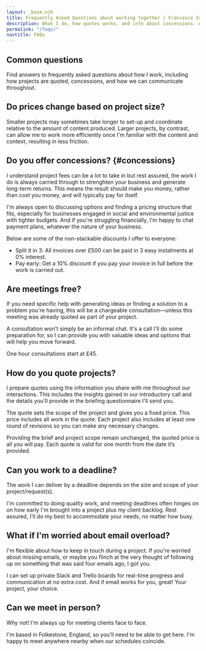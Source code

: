 ```yaml
---
layout: _base.njk
title: Frequently Asked Questions about working together | Francesco Imola
description: What I do, how quotes works, and info about concessions. All your questions about working together, answered in plain English.
permalink: "/faqs/"
navtitle: FAQs
---
```


<section class="pad-bottom separate-below">

## Common questions

Find answers to frequently asked questions about how I work, including how projects are quoted, concessions, and how we can communicate throughout.

</section>

<section class=" pad-bottom faqs">

## Do prices change based on project size?

Smaller projects may sometimes take longer to set-up and coordinate relative to the amount of content produced. Larger projects, by contrast, can allow me to work more efficiently once I'm familiar with the content and context, resulting in less friction.

</section>

<section class=" pad-bottom faqs">

## Do you offer concessions? {#concessions}

I understand project fees can be a lot to take in but rest assured, the work I do is always carried through to strenghten your business and generate long-term returns. This means the result should make you money, rather than cost you money, and will typically pay for itself.

I'm always open to discussing options and finding a pricing structure that fits, especially for businesses engaged in social and environmental justice with tighter budgets. And if you're struggling financially, I'm happy to chat payment plans, whatever the nature of your business.

Below are some of the non-stackable discounts I offer to everyone:

- Split it in 3: All invoices over £500 can be paid in 3 easy instalments at 0% interest.
- Pay early: Get a 10% discount if you pay your invoice in full before the work is carried out.

</section>

<section class=" pad-bottom faqs">

## Are meetings free?

If you need specific help with generating ideas or finding a solution to a problem you're having, this will be a chargeable consultation—unless this meeting was already quoted as part of your project.

A consultation won't simply be an informal chat. It's a call I'll do some preparation for, so I can provide you with valuable ideas and options that will help you move forward.

One hour consultations start at £45.

</section>

<section class=" pad-bottom faqs">

## How do you quote projects?

I prepare quotes using the information you share with me throughout our interactions. This includes the insights gained in our introductory call and the details you'll provide in the briefing questionnaire I'll send you.

The quote sets the scope of the project and gives you a fixed price. This price includes all work in the quote. Each project also includes at least one round of revisions so you can make any necessary changes.

Providing the brief and project scope remain unchanged, the quoted price is all you will pay. Each quote is valid for one month from the date it’s provided.

</section>

<section class=" pad-bottom faqs">

## Can you work to a deadline?

The work I can deliver by a deadline depends on the size and scope of your project/request(s).

I'm committed to doing quality work, and meeting deadlines often hinges on on how early I'm brought into a project plus my client backlog. Rest assured, I'll do my best to accommodate your needs, no matter how busy.

</section>

<section class=" pad-bottom faqs">

## What if I'm worried about email overload?

I'm flexible about how to keep in touch during a project. If you're worried about missing emails, or maybe you flinch at the very thought of following up on something that was said four emails ago, I got you.

I can set up private Slack and Trello boards for real-time progress and communication at no extra cost. And if email works for you, great! Your project, your choice.

</section>

<section class=" pad-bottom faqs">

## Can we meet in person?

Why not! I'm always up for meeting clients face to face.

I'm based in Folkestone, England, so you'll need to be able to get here. I'm happy to meet anywhere nearby when our schedules coincide.

</section>
<br>